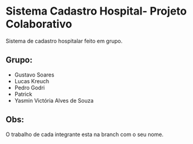 # Sistema Cadastro Hospital- Projeto Colaborativo

Sistema de cadastro hospitalar feito em grupo.

## Grupo:
* Gustavo Soares
* Lucas Kreuch
* Pedro Godri
* Patrick
* Yasmin Victória Alves de Souza

## Obs:
O trabalho de cada integrante esta na branch com o seu nome.

